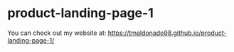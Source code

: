 # product-landing-page-1

You can check out my website at: https://tmaldonado98.github.io/product-landing-page-1/

